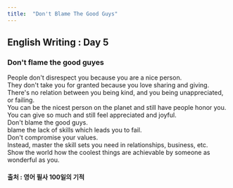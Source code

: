 ```yaml
---
title:  "Don't Blame The Good Guys"
---
```


## English Writing : Day 5

### Don't flame the good guyes

People don't disrespect you because you are a nice person.\
They don't take you for granted because you love sharing and giving.\
There's no relation between you being kind, and you being unappreciated, or failing.\
You can be the nicest person on the planet and still have people honor you.\
You can give so much and still feel appreciated and joyful.\
Don't blame the good guys.\
blame the lack of skills which leads you to fail.\
Don't compromise your values.\
Instead, master the skill sets you need in relationships, business, etc.\
Show the world how the coolest things are achievable by someone as wonderful as you.


#### 출처 : 영어 필사 100일의 기적
